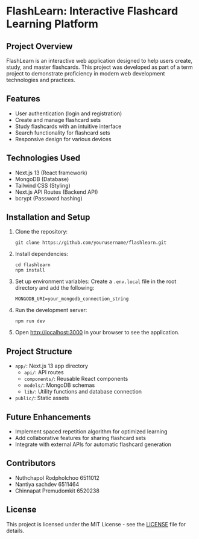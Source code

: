 # FlashLearn: Interactive Flashcard Learning Platform

## Project Overview

FlashLearn is an interactive web application designed to help users create, study, and master flashcards. This project was developed as part of a term project to demonstrate proficiency in modern web development technologies and practices.

## Features

- User authentication (login and registration)
- Create and manage flashcard sets
- Study flashcards with an intuitive interface
- Search functionality for flashcard sets
- Responsive design for various devices

## Technologies Used

- Next.js 13 (React framework)
- MongoDB (Database)
- Tailwind CSS (Styling)
- Next.js API Routes (Backend API)
- bcrypt (Password hashing)

## Installation and Setup

1. Clone the repository:
   ```
   git clone https://github.com/yourusername/flashlearn.git
   ```

2. Install dependencies:
   ```
   cd flashlearn
   npm install
   ```

3. Set up environment variables:
   Create a `.env.local` file in the root directory and add the following:
   ```
   MONGODB_URI=your_mongodb_connection_string
   ```

4. Run the development server:
   ```
   npm run dev
   ```

5. Open [http://localhost:3000](http://localhost:3000) in your browser to see the application.

## Project Structure

- `app/`: Next.js 13 app directory
  - `api/`: API routes
  - `components/`: Reusable React components
  - `models/`: MongoDB schemas
  - `lib/`: Utility functions and database connection
- `public/`: Static assets

## Future Enhancements

- Implement spaced repetition algorithm for optimized learning
- Add collaborative features for sharing flashcard sets
- Integrate with external APIs for automatic flashcard generation

## Contributors

- Nuthchapol Rodpholchoo 6511012
- Nantiya sachdev 6511464
- Chinnapat Premudomkit 6520238

## License

This project is licensed under the MIT License - see the [LICENSE](LICENSE) file for details.

